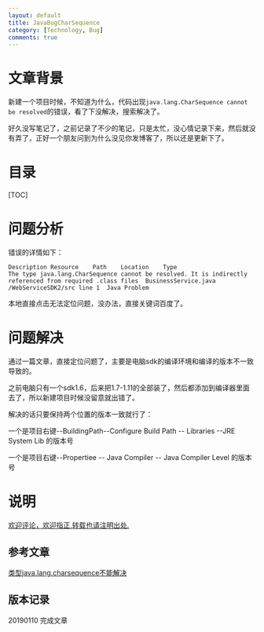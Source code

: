```yaml
---
layout: default
title: JavaBugCharSequence
category: [Technology, Bug]
comments: true
---
```



# 文章背景
新建一个项目时候，不知道为什么，代码出现`java.lang.CharSequence cannot be resolved`的错误，看了下没解决，搜索解决了。





好久没写笔记了，之前记录了不少的笔记，只是太忙，没心情记录下来，然后就没有弄了，正好一个朋友问到为什么没见你发博客了，所以还是更新下了。


# 目录

[TOC]









# 问题分析

错误的详情如下：
```
Description	Resource	Path	Location	Type
The type java.lang.CharSequence cannot be resolved. It is indirectly referenced from required .class files	BusinessService.java	/WebServiceSDK2/src	line 1	Java Problem
```

本地直接点击无法定位问题，没办法，直接关键词百度了。



# 问题解决

通过一篇文章，直接定位问题了，主要是电脑sdk的编译环境和编译的版本不一致导致的。

之前电脑只有一个sdk1.6，后来把1.7-1.11的全部装了，然后都添加到编译器里面去了，所以新建项目时候没留意就出错了。

解决的话只要保持两个位置的版本一致就行了：

一个是项目右键--BuildingPath--Configure Build Path -- Libraries --JRE System Lib 的版本号

一个是项目右键--Propertiee -- Java Compiler -- Java Compiler Level 的版本号


# 说明


[欢迎评论，欢迎指正,转载也请注明出处.](https://wangkun19930608.github.io/technology/bug/2019/01/10/java-bug/ )

## 参考文章

[类型java.lang.charsequence不能解决](https://blog.csdn.net/ysc1123/article/details/45391689)

## 版本记录


20190110 完成文章



